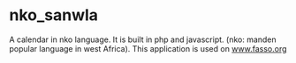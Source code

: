 # nko_sanwla
A calendar in nko language. It is built in php and javascript.
(nko: manden popular language in west Africa).
This application is used on www.fasso.org 
